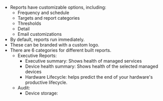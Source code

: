 - Reports have customizable options, including:
	- Frequency and schedule
	- Targets and report categories
	- Thresholds
	- Detail
	- Email customizations
- By default, reports run immediately.
- These can be branded with a custom logo.
- There are 6 categories for different built reports.
	- Executive Reports:
		- Executive summary: Shows health of managed services
		- Device health summary: Shows health of the selected managed devices
		- Hardware Lifecycle: helps predict the end of your hardware's productive lifecycle.
	- Audit:
		- Device storage: 